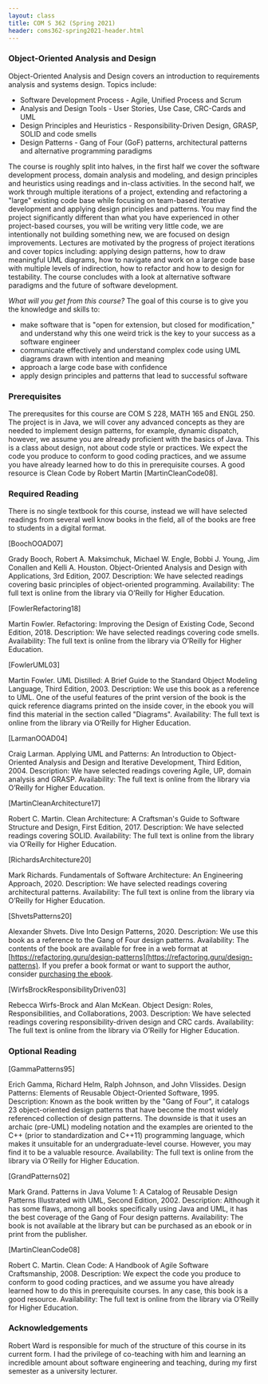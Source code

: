 ```yaml
---
layout: class
title: COM S 362 (Spring 2021)
header: coms362-spring2021-header.html
---
```


### Object-Oriented Analysis and Design
Object-Oriented Analysis and Design covers an introduction to requirements analysis and systems design. Topics include:

* Software Development Process - Agile, Unified Process and Scrum
* Analysis and Design Tools - User Stories, Use Case, CRC-Cards and UML
* Design Principles and Heuristics - Responsibility-Driven Design, GRASP, SOLID and code smells
* Design Patterns - Gang of Four (GoF) patterns, architectural patterns and alternative programming paradigms

The course is roughly split into halves, in the first half we cover the software development process, domain analysis and modeling, and design principles and heuristics using readings and in-class activities. In the second half, we work through multiple iterations of a project, extending and refactoring a "large" existing code base while focusing on team-based iterative development and applying design principles and patterns. You may find the project significantly different than what you have experienced in other project-based courses, you will be writing very little code, we are intentionally not building something new, we are focused on design improvements. Lectures are motivated by the progress of project iterations and cover topics including: applying design patterns, how to draw meaningful UML diagrams, how to navigate and work on a large code base with multiple levels of indirection, how to refactor and how to design for testability. The course concludes with a look at alternative software paradigms and the future of software development.

_What will you get from this course?_ The goal of this course is to give you the knowledge and skills to:

* make software that is "open for extension, but closed for modification," and understand why this one weird trick is the key to your success as a software engineer
* communicate effectively and understand complex code using UML diagrams drawn with intention and meaning
* approach a large code base with confidence
* apply design principles and patterns that lead to successful software

### Prerequisites
The prerequsites for this course are COM S 228, MATH 165 and ENGL 250. The project is in Java, we will cover any advanced concepts as they are needed to implement design patterns, for example, dynamic dispatch, however, we assume you are already proficient with the basics of Java. This is a class about design, not about code style or practices. We expect the code you produce to conform to good coding practices, and we assume you have already learned how to do this in prerequisite courses. A good resource is Clean Code by Robert Martin [MartinCleanCode08].

### Required Reading
There is no single textbook for this course, instead we will have selected readings from several well know books in the field, all of the books are free to students in a digital format.

\[BoochOOAD07\]

Grady Booch, Robert A. Maksimchuk, Michael W. Engle, Bobbi J. Young, Jim Conallen and Kelli A. Houston. Object-Oriented Analysis and Design with Applications, 3rd Edition, 2007.
Description: We have selected readings covering basic principles of object-oriented programming.
Availability: The full text is online from the library via O’Reilly for Higher Education.

\[FowlerRefactoring18\]

Martin Fowler. Refactoring: Improving the Design of Existing Code, Second Edition, 2018.
Description: We have selected readings covering code smells.
Availability: The full text is online from the library via O’Reilly for Higher Education.

\[FowlerUML03\]

Martin Fowler. UML Distilled: A Brief Guide to the Standard Object Modeling Language, Third Edition, 2003.
Description: We use this book as a reference to UML. One of the useful features of the print version of the book is the quick reference diagrams printed on the inside cover, in the ebook you will find this material in the section called "Diagrams".
Availability: The full text is online from the library via O’Reilly for Higher Education.

\[LarmanOOAD04\]

Craig Larman. Applying UML and Patterns: An Introduction to Object-Oriented Analysis and Design and Iterative Development, Third Edition, 2004.
Description: We have selected readings covering Agile, UP, domain analysis and GRASP.
Availability: The full text is online from the library via O’Reilly for Higher Education.

\[MartinCleanArchitecture17\]

Robert C. Martin. Clean Architecture: A Craftsman's Guide to Software Structure and Design, First Edition, 2017.
Description: We have selected readings covering SOLID.
Availability: The full text is online from the library via O’Reilly for Higher Education.

\[RichardsArchitecture20\]

Mark Richards. Fundamentals of Software Architecture: An Engineering Approach, 2020.
Description: We have selected readings covering architectural patterns.
Availability: The full text is online from the library via O’Reilly for Higher Education.

\[ShvetsPatterns20\]

Alexander Shvets. Dive Into Design Patterns, 2020.
Description: We use this book as a reference to the Gang of Four design patterns.
Availability: The contents of the book are available for free in a web format at [https://refactoring.guru/design-patterns](https://refactoring.guru/design-patterns). If you prefer a book format or want to support the author, consider [purchasing the ebook](https://refactoring.guru/design-patterns/book).

\[WirfsBrockResponsibilityDriven03\]

Rebecca Wirfs-Brock and Alan McKean. Object Design: Roles, Responsibilities, and Collaborations, 2003.
Description: We have selected readings covering responsibility-driven design and CRC cards.
Availability: The full text is online from the library via O’Reilly for Higher Education.

### Optional Reading
\[GammaPatterns95\]

Erich Gamma, Richard Helm, Ralph Johnson, and John Vlissides. Design Patterns: Elements of Reusable Object-Oriented Software, 1995.
Description: Known as the book written by the "Gang of Four", it catalogs 23 object-oriented design patterns that have become the most widely referenced collection of design patterns. The downside is that it uses an archaic (pre-UML) modeling notation and the examples are oriented to the C++ (prior to standardization and C++11) programming language, which makes it unsuitable for an undergraduate-level course. However, you may find it to be a valuable resource.
Availability: The full text is online from the library via O’Reilly for Higher Education.

\[GrandPatterns02\]

Mark Grand. Patterns in Java Volume 1: A Catalog of Reusable Design Patterns Illustrated with UML, Second Edition, 2002.
Description: Although it has some flaws, among all books specifically using Java and UML, it has the best coverage of the Gang of Four design patterns.
Availability: The book is not available at the library but can be purchased as an ebook or in print from the publisher.

\[MartinCleanCode08\]

Robert C. Martin. Clean Code: A Handbook of Agile Software Craftsmanship, 2008.
Description: We expect the code you produce to conform to good coding practices, and we assume you have already learned how to do this in prerequisite courses. In any case, this book is a good resource.
Availability: The full text is online from the library via O’Reilly for Higher Education.

### Acknowledgements
Robert Ward is responsible for much of the structure of this course in its current form. I had the privilege of co-teaching with him and learning an incredible amount about software engineering and teaching, during my first semester as a university lecturer.
